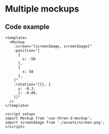 # Multiple mockups

<script setup>
import Mockup from '../../src/Mockup.vue'
import screenImage from '../assets/screen.png';
</script>

<Mockup
  style="width: 100%; height: 400px;"
  :screen="[screenImage, screenImage]"
  :position="[
    {
      x: -50
    },
    {
      x: 50
    },
  ]"
  :rotation="[{}, {
    y: -0.3,
    z: -0.06,
  }]"
/>

## Code example

```vue
<template>
  <Mockup 
    :screen="[screenImage, screenImage]"
    :position="[
      {
        x: -50
      },
      {
        x: 50
      },
    ]"
    :rotation="[{}, {
      y: -0.3,
      z: -0.06,
    }]" 
  />
</template>

<script setup>
import Mockup from 'vue-three-d-mockup';
import screenImage from './assets/screen.png';
</script>
```